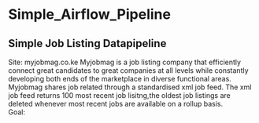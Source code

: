 # Simple_Airflow_Pipeline
## Simple Job Listing Datapipeline
Site: myjobmag.co.ke
Myjobmag is a job listing company that efficiently connect great candidates to great companies at all levels while constantly developing both ends of the marketplace in diverse functional areas.
Myjobmag shares job related through a standardised xml job feed. The xml job feed returns 100 most recent job lisitng,the oldest job listings are deleted whenever most recent jobs are available on a rollup basis.  
Goal: 
```
```
